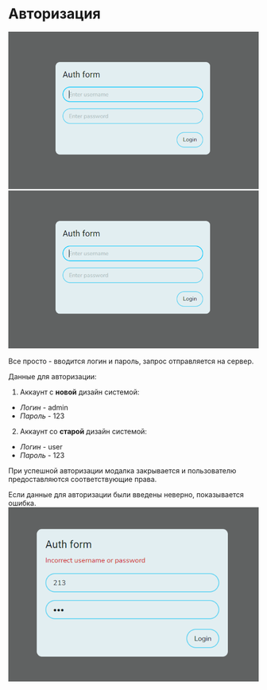 # Авторизация

![Import loginform screenshot](/assets/login-form.png)
![Alt text](../../public/login-form.png)

Все просто - вводится логин и пароль, запрос отправляется на сервер. 

Данные для авторизации:

1. Аккаунт с **новой** дизайн системой:
* *Логин* - admin 
* *Пароль* - 123 

2. Аккаунт со **старой** дизайн системой:
* *Логин* - user 
* *Пароль* - 123 

При успешной авторизации модалка закрывается и пользователю предоставляются соответствующие права.

Если данные для авторизации были введены неверно, показывается ошибка.
![Import loginform-error screenshot](/assets/login-form-error.png)